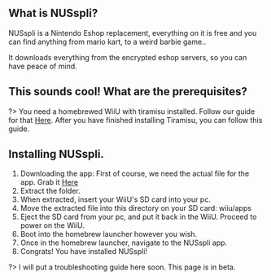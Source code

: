 ## What is NUSspli?

NUSspli is a Nintendo Eshop replacement, everything on it is free and you can find anything from mario kart, to a weird barbie game..

It downloads everything from the encrypted eshop servers, so you can have peace of mind.

## This sounds cool! What are the prerequisites?

?> You need a homebrewed WiiU with tiramisu installed. Follow our guide for that [Here](https://wiiu.skyybrew.xyz/#/sd). After you have finished installing Tiramisu, you can follow this guide.

## Installing NUSspli.

1. Downloading the app: First of course, we need the actual file for the app. Grab it [Here](https://github.com/V10lator/NUSspli/releases/download/v1.135/NUSspli-1.135-HBL.zip)
2. Extract the folder.
3. When extracted, insert your WiiU's SD card into your pc. 
4. Move the extracted file into this directory on your SD card: wiiu/apps
5. Eject the SD card from your pc, and put it back in the WiiU. Proceed to power on the WiiU.
6. Boot into the homebrew launcher however you wish.
7. Once in the homebrew launcher, navigate to the NUSspli app.
8. Congrats! You have installed NUSspli!

?> I will put a troubleshooting guide here soon. This page is in beta. 



